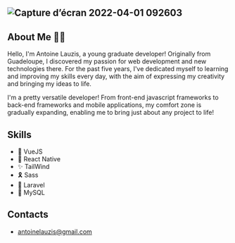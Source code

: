 ## ![Capture d’écran 2022-04-01 092603](https://user-images.githubusercontent.com/100697124/161228247-cb4e5e5a-0ea8-4743-9d26-f33e96067897.jpg)

## About Me 🙋‍♂️
Hello, I'm Antoine Lauzis, a young graduate developer! Originally from Guadeloupe, I discovered my passion for web development and new technologies there. For the past five years, I've dedicated myself to learning and improving my skills every day, with the aim of expressing my creativity and bringing my ideas to life. 

I'm a pretty versatile developer! From front-end javascript frameworks to back-end frameworks and mobile applications, my comfort zone is gradually expanding, enabling me to bring just about any project to life!

## Skills 
 - 🧿 VueJS
 - 📱 React Native
 - ✨ TailWind 
 - 🎗 Sass
 - 🧱 Laravel
 - 💾 MySQL

## Contacts 
 - antoinelauzis@gmail.com
